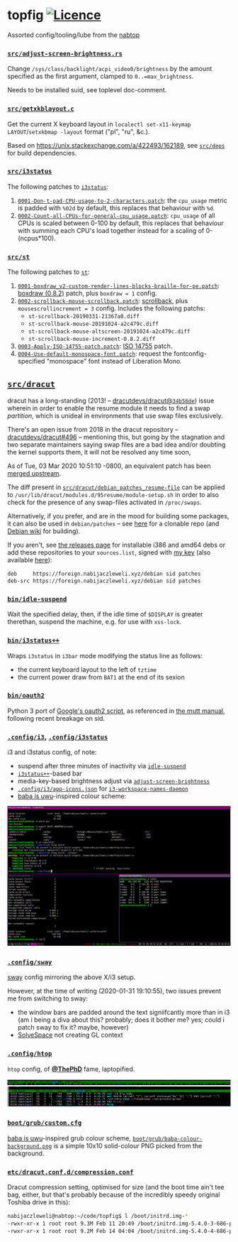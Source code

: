 # topfig [![Licence](https://img.shields.io/badge/license-MIT-blue.svg?style=flat)](LICENSE)
Assorted config/tooling/lube from the [nabtop](https://twitter.com/nabijaczleweli/status/1213277562434142211)


### [`src/adjust-screen-brightness.rs`](src/adjust-screen-brightness.rs)

Change `/sys/class/backlight/acpi_video0/brightness` by the amount specified as the first argument, clamped to `0..=max_brightness`.

Needs to be installed suid, see toplevel doc-comment.


### [`src/getxkblayout.c`](src/getxkblayout.c)

Get the current X keyboard layout in `localectl set-x11-keymap LAYOUT`/`setxkbmap -layout` format ("pl", "ru", &c.).

Based on https://unix.stackexchange.com/a/422493/162189, see [`src/deps`](src/deps) for build dependencies.


### [`src/i3status`](src/i3status)

The following patches to [`i3status`](https://github.com/i3/i3status):

1. [`0001-Don-t-pad-CPU-usage-to-2-characters.patch`](src/i3status/0001-Don-t-pad-CPU-usage-to-2-characters.patch):
   the `cpu_usage` metric is padded with `%02d` by default,
   this replaces that behaviour with `%d`.
2. [`0002-Count-all-CPUs-for-general-cpu_usage.patch`](src/i3status/0002-Count-all-CPUs-for-general-cpu_usage.patch):
   `cpu_usage` of all CPUs is scaled between 0-100 by default,
   this replaces that behaviour with summing each CPU's load together instead for a scaling of 0-(ncpus\*100).


### [`src/st`](src/st)

The following patches to [`st`](http://st.suckless.org):

1. [`0001-boxdraw_v2-custom-render-lines-blocks-braille-for-pe.patch`](src/st/0001-boxdraw_v2-custom-render-lines-blocks-braille-for-pe.patch):
   [boxdraw (0.8.2)](http://st.suckless.org/patches/boxdraw) patch, plus `boxdraw = 1` config.
2. [`0002-scrollback-mouse-scrollback.patch`](src/st/0002-scrollback-mouse-scrollback.patch):
   [scrollback](http://st.suckless.org/patches/scrollback), plus `mousescrollincrement = 3` config.
   Includes the following patchs:
    * `st-scrollback-20190331-21367a0.diff`
    * `st-scrollback-mouse-20191024-a2c479c.diff`
    * `st-scrollback-mouse-altscreen-20191024-a2c479c.diff`
    * `st-scrollback-mouse-increment-0.8.2.diff`
3. [`0003-Apply-ISO-14755-patch.patch`](src/st/0003-Apply-ISO-14755-patch.patch):
   [ISO 14755](http://st.suckless.org/patches/iso14755/st-iso14755-20180911-67d0cb6.diff) patch.
4. [`0004-Use-default-monospace-font.patch`](src/st/0005-Use-default-monospace-font.patch):
   request the fontconfig-specified "monospace" font instead of Liberation Mono.


## [`src/dracut`](src/dracut)

dracut has a long-standing (2013! – [dracutdevs/dracut@`34b56de`](https://github.com/dracutdevs/dracut/commit/34b56de12aad622d602d6e3bd434e02c840f1cd0))
  issue wherein in order to enable the resume module it needs to find a swap *partition*,
  which is unideal in environments that use swap files exclusively.

There's an open issue from 2018 in the dracut repository – [dracutdevs/dracut#496](https://github.com/dracutdevs/dracut/issues/496) – mentioning this,
  but going by the stagnation and two separate maintainers saying swap files are a bad idea and/or doubting the kernel supports them,
  it will not be resolved any time soon,

As of Tue, 03 Mar 2020 10:51:10 -0800, an equivalent patch has been [merged upstream](https://github.com/dracutdevs/dracut/pull/715).

The diff present in [`src/dracut/debian_patches_resume-file`](src/dracut/debian_patches_resume-file) can be applied to `/usr/lib/dracut/modules.d/95resume/module-setup.sh` in order to also check for the presence of any swap-files activated in `/proc/swaps`.

Alternatively, if you prefer, and are in the mood for building some packages, it can also be used in `debian/patches` – see [here](https://github.com/nabijaczleweli/dracut) for a clonable repo (and [Debian wiki](https://wiki.debian.org/PackagingWithGit) for building).

If you aren't, see [the releases page](https://github.com/nabijaczleweli/dracut/releases/latest) for installable i386 and amd64 debs or add these repositories to your `sources.list`, signed with [my key](https://keybase.io/nabijaczleweli) (also available [here](https://debian.nabijaczleweli.xyz/nabijaczleweli.gpg.key)):

```
deb     https://foreign.nabijaczleweli.xyz/debian sid patches
deb-src https://foreign.nabijaczleweli.xyz/debian sid patches
```

### [`bin/idle-suspend`](bin/idle-suspend)

Wait the specified delay, then, if the idle time of `$DISPLAY` is greater therethan, suspend the machine, e.g. for use with `xss-lock`.


### [`bin/i3status++`](bin/i3status++)

Wraps `i3status` in `i3bar` mode modifying the status line as follows:
  * the current keyboard layout to the left of `tztime`
  * the current power draw from `BAT1` at the end of its sexion


### [`bin/oauth2`](bin/oauth2)

Python 3 port of [Google's oauth2 script](https://github.com/google/gmail-oauth2-tools/blob/master/python/oauth2.py),
  as referenced in [the mutt manual](http://www.mutt.org/doc/manual/#oauth),
  following recent breakage on sid.


### [`.config/i3`](.config/i3), [`.config/i3status`](.config/i3status)

i3 and i3status config, of note:
  * suspend after three minutes of inactivity via [`idle-suspend`](#binidle-suspend)
  * [`i3status++`](#bini3status)-based bar
  * media-key-based brightness adjust via [`adjust-screen-brightness`](#srcadjust-screen-brightnessrs)
  * [`.config/i3/app-icons.json`](.config/i3/app-icons.json) for [`i3-workspace-names-daemon`](https://github.com/cboddy/i3-workspace-names-daemon)
  * [baba is uwu](https://wiittyusername.tumblr.com/post/183597057765/baba-is-uwu)-inspired colour scheme:

[![i3 screenshot](screenshots/2020-01-29-18:39:36-nabtop-1280x800.png)](https://raw.githubusercontent.com/nabijaczleweli/topfig/master/screenshots/2020-01-29-18%3A39%3A36-nabtop-1280x800.png)


### [`.config/sway`](.config/sway)

[sway](https://github.com/swaywm/sway) config mirroring the above X/i3 setup.

However, at the time of writing (2020-01-31 19:10:55), two issues prevent me from switching to sway:
  * the window bars are padded around the text signiifcantly more than in i3 (am i being a diva about this? probably; does it bother me? yes; could i patch sway to fix it? maybe, however)
  * [SolveSpace](http://solvespace.com) not creating GL context


### [`.config/htop`](.config/htop)

`htop` config, of [**@ThePhD**](https://github.com/ThePhD/dotfiles/commit/e64186c944b5f08ac9e0e2a8498498dccbd22707) fame, laptopified.

[![htop screenshot 1](screenshots/htop-647541072033218611.png)](https://raw.githubusercontent.com/nabijaczleweli/topfig/master/screenshots/htop-647541072033218611.png)
[![htop screenshot 2](screenshots/htop-647540165316968467.png)](https://raw.githubusercontent.com/nabijaczleweli/topfig/master/screenshots/htop-647540165316968467.png)


### [`boot/grub/custom.cfg`](boot/grub/custom.cfg)

[baba is uwu](https://wiittyusername.tumblr.com/post/183597057765/baba-is-uwu)-inspired grub colour scheme,
  [`boot/grub/baba-colour-background.png`](boot/grub/baba-colour-background.png) is a simple 10x10 solid-colour PNG picked from the background.


### [`etc/dracut.conf.d/compression.conf`](etc/dracut.conf.d/compression.conf)

Dracut compression setting, optimised for size (and the boot time ain't tee bag, either, but that's probably because of the incredibly speedy original Toshiba drive in this):

```bash
nabijaczleweli@nabtop:~/code/topfig$ l /boot/initrd.img-*
-rwxr-xr-x 1 root root 9.3M Feb 11 20:49 /boot/initrd.img-5.4.0-3-686-pae
-rwxr-xr-x 1 root root 9.2M Feb 14 04:04 /boot/initrd.img-5.4.0-4-686-pae
```

